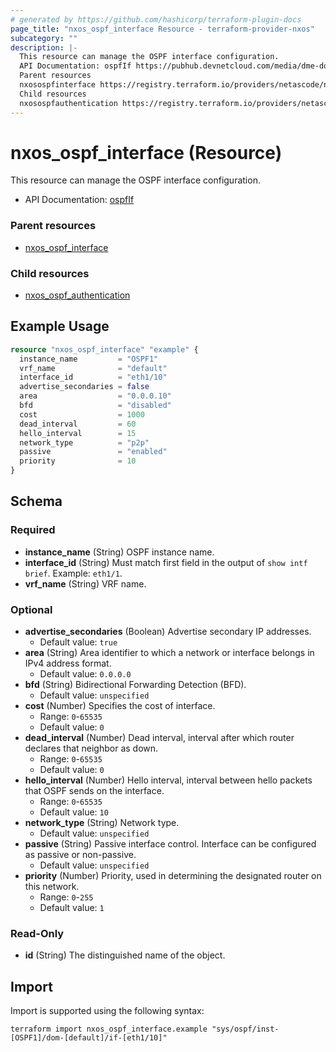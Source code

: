 ```yaml
---
# generated by https://github.com/hashicorp/terraform-plugin-docs
page_title: "nxos_ospf_interface Resource - terraform-provider-nxos"
subcategory: ""
description: |-
  This resource can manage the OSPF interface configuration.
  API Documentation: ospfIf https://pubhub.devnetcloud.com/media/dme-docs-10-2-2/docs/Routing%20and%20Forwarding/ospf:If/
  Parent resources
  nxosospfinterface https://registry.terraform.io/providers/netascode/nxos/latest/docs/resources/ospf_interface
  Child resources
  nxosospfauthentication https://registry.terraform.io/providers/netascode/nxos/latest/docs/resources/ospf_authentication
---
```


# nxos_ospf_interface (Resource)

This resource can manage the OSPF interface configuration.

- API Documentation: [ospfIf](https://pubhub.devnetcloud.com/media/dme-docs-10-2-2/docs/Routing%20and%20Forwarding/ospf:If/)

### Parent resources

- [nxos_ospf_interface](https://registry.terraform.io/providers/netascode/nxos/latest/docs/resources/ospf_interface)

### Child resources

- [nxos_ospf_authentication](https://registry.terraform.io/providers/netascode/nxos/latest/docs/resources/ospf_authentication)

## Example Usage

```terraform
resource "nxos_ospf_interface" "example" {
  instance_name         = "OSPF1"
  vrf_name              = "default"
  interface_id          = "eth1/10"
  advertise_secondaries = false
  area                  = "0.0.0.10"
  bfd                   = "disabled"
  cost                  = 1000
  dead_interval         = 60
  hello_interval        = 15
  network_type          = "p2p"
  passive               = "enabled"
  priority              = 10
}
```

<!-- schema generated by tfplugindocs -->
## Schema

### Required

- **instance_name** (String) OSPF instance name.
- **interface_id** (String) Must match first field in the output of `show intf brief`. Example: `eth1/1`.
- **vrf_name** (String) VRF name.

### Optional

- **advertise_secondaries** (Boolean) Advertise secondary IP addresses.
  - Default value: `true`
- **area** (String) Area identifier to which a network or interface belongs in IPv4 address format.
  - Default value: `0.0.0.0`
- **bfd** (String) Bidirectional Forwarding Detection (BFD).
  - Default value: `unspecified`
- **cost** (Number) Specifies the cost of interface.
  - Range: `0`-`65535`
  - Default value: `0`
- **dead_interval** (Number) Dead interval, interval after which router declares that neighbor as down.
  - Range: `0`-`65535`
  - Default value: `0`
- **hello_interval** (Number) Hello interval, interval between hello packets that OSPF sends on the interface.
  - Range: `0`-`65535`
  - Default value: `10`
- **network_type** (String) Network type.
  - Default value: `unspecified`
- **passive** (String) Passive interface control. Interface can be configured as passive or non-passive.
  - Default value: `unspecified`
- **priority** (Number) Priority, used in determining the designated router on this network.
  - Range: `0`-`255`
  - Default value: `1`

### Read-Only

- **id** (String) The distinguished name of the object.

## Import

Import is supported using the following syntax:

```shell
terraform import nxos_ospf_interface.example "sys/ospf/inst-[OSPF1]/dom-[default]/if-[eth1/10]"
```
